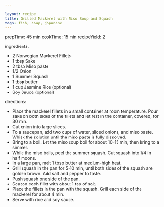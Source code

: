 ```yaml
---

layout: recipe
title: Grilled Mackerel with Miso Soup and Squash
tags: fish, soup, japanese
---
```

prepTime: 45 min
cookTime: 15 min
recipeYield: 2

ingredients:
- 2 Norwegian Mackerel Fillets
- 1 tbsp Sake
- 2 tbsp Miso paste
- 1/2 Onion
- 1 Summer Squash
- 1 tbsp butter
- 1 cup Jasmine Rice (optional)
- Soy Sauce (optional)

directions:
- Place the mackerel fillets in a small container at room temperature. Pour sake on both sides of the fillets and let rest in the container, covered, for 30 min.
- Cut onion into large slices.
- To a saucepan, add two cups of water, sliced onions, and miso paste. Whisk the solution until the miso paste is fully dissolved.
- Bring to a boil. Let the miso soup boil for about 10-15 min, then bring to a simmer.
- While the miso boils, peel the summer squash. Cut squash into 1/4 in half moons.
- In a large pan, melt 1 tbsp butter at medium-high heat.
- Grill squash in the pan for 5-10 min, until both sides of the squash are golden brown. Add salt and pepper to taste.
- Push squash one side of the pan.
- Season each fillet with about 1 tsp of salt.
- Place the fillets in the pan with the squash. Grill each side of the mackerel for about 4 min.
- Serve with rice and soy sauce.

